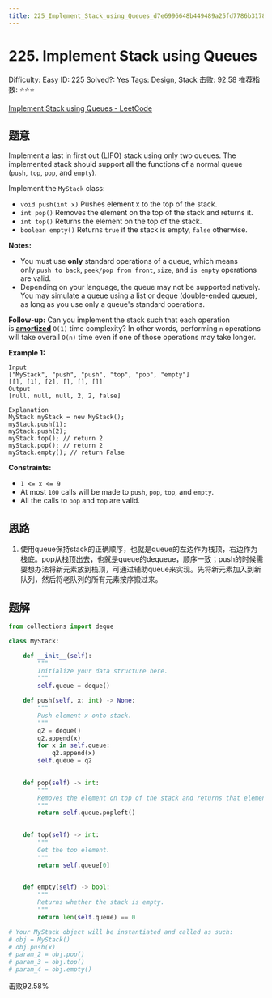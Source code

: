 ```yaml
---
title: 225_Implement_Stack_using_Queues_d7e6996648b449489a25fd7786b3178e
---
```


# 225. Implement Stack using Queues

Difficulty: Easy
ID: 225
Solved?: Yes
Tags: Design, Stack
击败: 92.58
推荐指数: ⭐⭐⭐

[Implement Stack using Queues - LeetCode](https://leetcode.com/problems/implement-stack-using-queues/)

## 题意

Implement a last in first out (LIFO) stack using only two queues. The implemented stack should support all the functions of a normal queue (`push`, `top`, `pop`, and `empty`).

Implement the `MyStack` class:

- `void push(int x)` Pushes element x to the top of the stack.
- `int pop()` Removes the element on the top of the stack and returns it.
- `int top()` Returns the element on the top of the stack.
- `boolean empty()` Returns `true` if the stack is empty, `false` otherwise.

**Notes:**

- You must use **only** standard operations of a queue, which means only `push to back`, `peek/pop from front`, `size`, and `is empty` operations are valid.
- Depending on your language, the queue may not be supported natively. You may simulate a queue using a list or deque (double-ended queue), as long as you use only a queue's standard operations.

**Follow-up:** Can you implement the stack such that each operation is **[amortized](https://en.wikipedia.org/wiki/Amortized_analysis)** `O(1)` time complexity? In other words, performing `n` operations will take overall `O(n)` time even if one of those operations may take longer.

**Example 1:**

```
Input
["MyStack", "push", "push", "top", "pop", "empty"]
[[], [1], [2], [], [], []]
Output
[null, null, null, 2, 2, false]

Explanation
MyStack myStack = new MyStack();
myStack.push(1);
myStack.push(2);
myStack.top(); // return 2
myStack.pop(); // return 2
myStack.empty(); // return False

```

**Constraints:**

- `1 <= x <= 9`
- At most `100` calls will be made to `push`, `pop`, `top`, and `empty`.
- All the calls to `pop` and `top` are valid.

## 思路

1. 使用queue保持stack的正确顺序，也就是queue的左边作为栈顶，右边作为栈底。pop从栈顶出去，也就是queue的dequeue，顺序一致；push的时候需要想办法将新元素放到栈顶，可通过辅助queue来实现。先将新元素加入到新队列，然后将老队列的所有元素按序搬过来。

## 题解

```python
from collections import deque

class MyStack:

    def __init__(self):
        """
        Initialize your data structure here.
        """
        self.queue = deque()

    def push(self, x: int) -> None:
        """
        Push element x onto stack.
        """
        q2 = deque()
        q2.append(x)
        for x in self.queue:
            q2.append(x)
        self.queue = q2
        

    def pop(self) -> int:
        """
        Removes the element on top of the stack and returns that element.
        """
        return self.queue.popleft()
        

    def top(self) -> int:
        """
        Get the top element.
        """
        return self.queue[0]
        

    def empty(self) -> bool:
        """
        Returns whether the stack is empty.
        """
        return len(self.queue) == 0

# Your MyStack object will be instantiated and called as such:
# obj = MyStack()
# obj.push(x)
# param_2 = obj.pop()
# param_3 = obj.top()
# param_4 = obj.empty()
```

击败92.58%